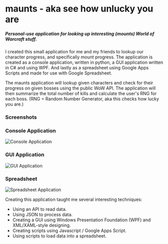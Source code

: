 # maunts - aka see how unlucky you are

##### Personal-use application for looking up interesting (mounts) World of Warcraft stuff.

I created this small application for me and my friends to lookup our character progress, and specifically mount progress. The application is created as a console application, written in python, a GUI application written in C# and using WPF. And lastly as a spreadsheet using Google Apps Scripts and made for use with Google Spreadsheet.

The maunts application will lookup given characters and check for their progress on given bosses using the public WoW API. The application will then summarize the total number of kills and calculate the user's RNG for each boss. (RNG = Random Number Generator, aka this checks how lucky you are.)

### Screenshots
### Console Application
![Console Application](/../Screenshots/maunts_-_Console_Application.png?raw=true "Console Application")
### GUI Application
![GUI Application](/../Screenshots/maunts_-_GUI.png?raw=true "GUI Application")
### Spreadsheet
![Spreadsheet Application](/../Screenshots/maunts_-_Spreadsheet.png?raw=true "Spreadsheet Application")


Creating this application taught me several interesting techniques:
* Using an API to read data.
* Using JSON to process data.
* Creating a GUI using Windows Presentation Foundation (WPF) and XML/XAML-style designing.
* Creating scripts using Javascript / Google Apps Script.
* Using scripts to load data into a spreadsheet.
